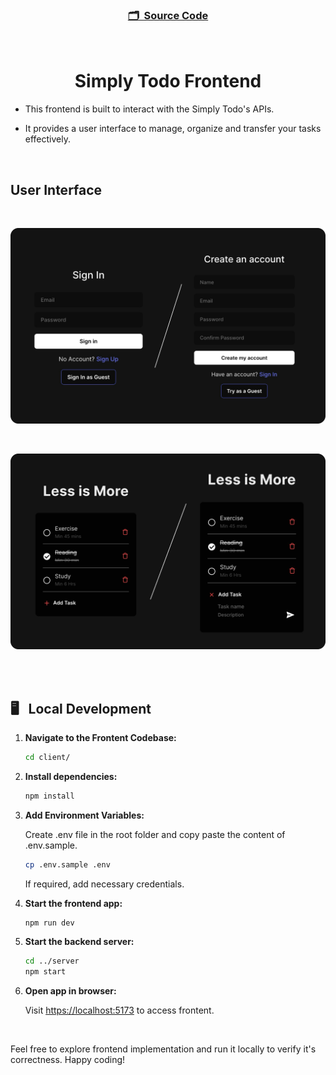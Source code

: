 <h3 align="center">

[🗂️&nbsp; Source Code](../client/)

</h3>
<br>

<h1 align="center">Simply Todo Frontend</h1>

- This frontend is built to interact with the Simply Todo's APIs.

- It provides a user interface to manage, organize and transfer your tasks effectively.

<br>

<h2>User Interface</h2>

<br>

<p align=center>
  <img alt="Jio Network blocking the view? Network switch reveals the magic!" src="./src/assets/ui-1.png">
<p>

<br>

<p align=center>
  <img alt="Jio Network blocking the view? Network switch reveals the magic!" src="./src/assets/ui-2.png">
<p>

<br><br>

<h2>🖥️&nbsp;&nbsp; Local Development</h2>

1. **Navigate to the Frontent Codebase:**

   ```bash
   cd client/
   ```

2. **Install dependencies:**

   ```bash
   npm install
   ```

3. **Add Environment Variables:**

   Create .env file in the root folder and copy paste the content of .env.sample.

   ```bash
   cp .env.sample .env
   ```

   If required, add necessary credentials.

4. **Start the frontend app:**

   ```bash
   npm run dev
   ```

5. **Start the backend server:**

   ```bash
   cd ../server
   npm start
   ```

6. **Open app in browser:**

   Visit [https://localhost:5173](https://localhost:5173) to access frontent.

<br>

Feel free to explore frontend implementation and run it locally to verify it's correctness. Happy coding!
